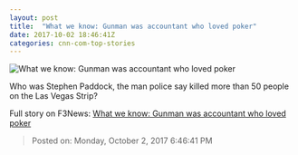 ```yaml
---
layout: post
title:  "What we know: Gunman was accountant who loved poker"
date: 2017-10-02 18:46:41Z
categories: cnn-com-top-stories
---
```


![What we know: Gunman was accountant who loved poker](http://i2.cdn.cnn.com/cnnnext/dam/assets/171002124308-32-las-vegas-incident-1002-super-tease.jpg)

Who was Stephen Paddock, the man police say killed more than 50 people on the Las Vegas Strip?


Full story on F3News: [What we know: Gunman was accountant who loved poker](http://www.f3nws.com/n/cFPPgH)

> Posted on: Monday, October 2, 2017 6:46:41 PM
